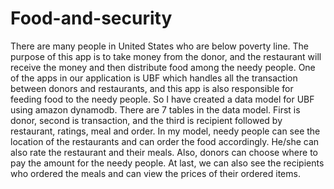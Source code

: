 # Food-and-security

There are many people in United States who are below poverty line. The purpose of this app is to take money from the donor, and the restaurant will receive the money and then distribute food 
among the needy people. One of the apps in our application is UBF which handles all the transaction between donors and restaurants, and this app is also responsible for feeding food
to the needy people. So I have created a data model for UBF using amazon dynamodb. There are 7 tables in the data model. First is donor, second is transaction, and the third is
recipient followed by restaurant, ratings, meal and order. In my model, needy people can see the location of the restaurants and can order the food accordingly. He/she can also rate the
restaurant and their meals. Also, donors can choose where to pay the amount for the needy people. At last, we can also see the recipients who ordered the meals and can view the prices
of their ordered items. 
